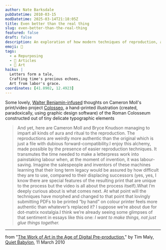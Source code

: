 ```yaml
---
author: Nate Barksdale
pubDatetime: 2010-03-15
modDatetime: 2025-03-14T21:18:05Z
title: Even better than the real thing
slug: even-better-than-the-real-thing
featured: false
draft: false
description: An exploration of how modern techniques of reproduction, as seen in Cameron Moll's Colosseo project, transform the concept of authenticity in art.
emoji: 🎨
tags:
  - ♻️ Repurposing
  - 📖 Articles
  - 🎨 Art
haiku: |
  Letters form a tale,  
  Crafting time's precious echoes,  
  Art from labor's grace.
coordinates: [41.8902, 12.4923]
---
```


Some lovely, [Walter Benjamin-infused](http://en.wikipedia.org/wiki/The_Work_of_Art_in_the_Age_of_Mechanical_Reproduction) thoughts on Cameron Moll's print/video project [Colosseo](http://colosseotype.com/), a hand-printed illustration (created, paradoxically, using graphic design software) of the Roman Colosseum constructed out of tiny delicate typographic elements

> And yet, here are Cameron Moll and Bryce Knudson managing to impart all kinds of aura and ritual to the reproduction. The reproductions are weirdly more authentic than the original which is just a file with dubious forward-compatibility.I enjoy this alchemy, made possible by the presence of easier reproduction techniques. It transmutes the time needed to make a letterpress work into painstaking labour when, at the moment of invention, it was labour-saving. Imagine the salespeople and inventors of these machines learning that their long term legacy would be assured by how difficult they are to use, compared to their displacing successors (yes, yes, I know there are special features of the resulting print that are unique to the process but the video is all about the process itself).What I’m deeply curious about is what comes next. At what point will the techniques have morphed and changed to that point that lovingly submitting PDFs to be printed “by hand” on colour printer feels more authentic than whatever’s replaced it? I suppose we’re about due for dot-matrix nostalgia.I think we’re already seeing some glimpses of that sentiment in essays like this one: _I want to make things, not just glue things together._

---

from "[The Work of Art in the Age of Digital Pre-production](<http://quietbabylon.com/2010/the-work-of-art-in-the-age-of-digital-pre-production/?utm_source=feedburner&utm_medium=feed&utm_campaign=Feed:+QuietBabylon+(Quiet+Babylon)&utm_content=Google+Reader>)," by Tim Maly, [Quiet Babylon](<http://quietbabylon.com/2010/the-work-of-art-in-the-age-of-digital-pre-production/?utm_source=feedburner&utm_medium=feed&utm_campaign=Feed:+QuietBabylon+(Quiet+Babylon)&utm_content=Google+Reader>), 11 March 2010
